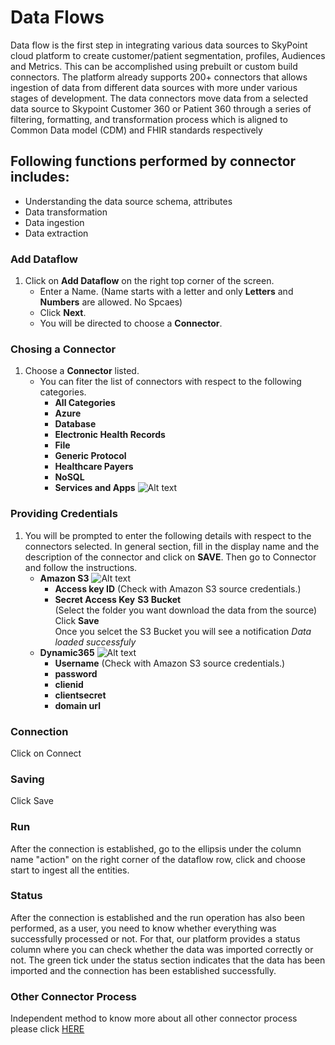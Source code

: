 # Data Flows
Data flow is the first step in integrating various data sources to SkyPoint cloud platform to create customer/patient segmentation, profiles, Audiences and Metrics. This can be accomplished using prebuilt or custom build connectors. The platform already supports 200+ connectors that allows ingestion of data from different data sources with more under various stages of development.
The data connectors move data from a selected data source to Skypoint Customer 360 or Patient 360 through a series of filtering, formatting, and transformation process which is aligned to Common Data model (CDM) and FHIR standards respectively

## Following functions performed by connector includes:
-	Understanding the data source schema, attributes
-	Data transformation
-	Data ingestion
-	Data extraction

### Add Dataflow
1. Click on **Add Dataflow** on the right top corner of the screen.
    - Enter a Name. (Name starts with a letter and only **Letters** and **Numbers** are allowed. No Spcaes)
    - Click **Next**.
    - You will be directed to choose a **Connector**.

### Chosing a Connector
1. Choose a **Connector** listed.
    - You can fiter the list of connectors with respect to the following categories.
      - **All Categories**
      - **Azure**
      - **Database**
      - **Electronic Health Records**
      - **File**
      - **Generic Protocol**
      - **Healthcare Payers**
      - **NoSQL**
      - **Services and Apps**
    ![Alt text](https://github.com/skypointcloud/platform/blob/master/docs/doc_snippets/chooseconnector.PNG?raw=true)

### Providing Credentials
1. You will be prompted to enter the following details with respect to the connectors selected. In general section, fill in the display name and the description of the connector and click on **SAVE**. Then go to Connector and follow the instructions.
    - **Amazon S3**
        ![Alt text](https://github.com/skypointcloud/platform/blob/master/docs/doc_snippets/connects3.PNG?raw=true)
        - **Access key ID** (Check with Amazon S3 source credentials.)
        - **Secret Access Key**
        **S3 Bucket**<br>
        (Select the folder you want download the data from the source)<br>
        Click **Save**<br>
        Once you selcet the S3 Bucket you will see a notification *Data loaded successfuly*
    - **Dynamic365**
        ![Alt text](https://github.com/skypointcloud/platform/blob/master/docs/doc_snippets/connect.PNG?raw=true)
        - **Username** (Check with Amazon S3 source credentials.)
        - **password**
        - **clienid**
        - **clientsecret**
        - **domain url**

### Connection
Click on Connect

### Saving
Click Save

### Run
After the connection is established, go to the ellipsis under the column name "action" on the right corner of the dataflow row, click and choose start to ingest all the entities.

### Status
After the connection is established and the run operation has also been performed, as a user, you need to know whether everything was successfully processed or not. For that, our platform provides a status column where you can check whether the data was imported correctly or not. The green tick under the status section indicates that the data has been imported and the connection has been established successfully.

### Other Connector Process
Independent method to know more about all other connector process please click [HERE](connectors.md)

